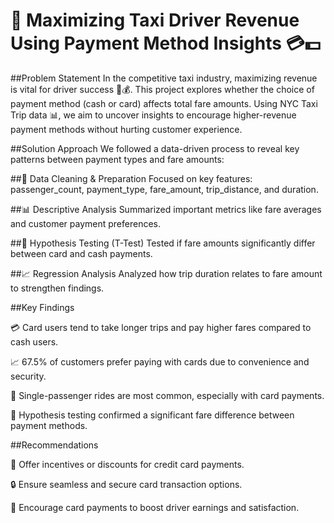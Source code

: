# 🚖 Maximizing Taxi Driver Revenue Using Payment Method Insights 💳💵

##Problem Statement
In the competitive taxi industry, maximizing revenue is vital for driver success 🚖💰. This project explores whether the choice of payment method (cash or card) affects total fare amounts. Using NYC Taxi Trip data 📊, we aim to uncover insights to encourage higher-revenue payment methods without hurting customer experience.

##Solution Approach
We followed a data-driven process to reveal key patterns between payment types and fare amounts:

##🧹 Data Cleaning & Preparation
Focused on key features: passenger_count, payment_type, fare_amount, trip_distance, and duration.

##📊 Descriptive Analysis
Summarized important metrics like fare averages and customer payment preferences.

##🧪 Hypothesis Testing (T-Test)
Tested if fare amounts significantly differ between card and cash payments.

##📈 Regression Analysis
Analyzed how trip duration relates to fare amount to strengthen findings.

##Key Findings

💳 Card users tend to take longer trips and pay higher fares compared to cash users.

📈 67.5% of customers prefer paying with cards due to convenience and security.

👥 Single-passenger rides are most common, especially with card payments.

🧪 Hypothesis testing confirmed a significant fare difference between payment methods.

##Recommendations

🎁 Offer incentives or discounts for credit card payments.

🔒 Ensure seamless and secure card transaction options.

🎯 Encourage card payments to boost driver earnings and satisfaction.


